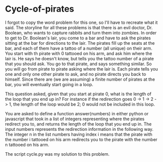 # Cycle-of-pirates

I forgot to copy the word problem for this one, so I'll have to recreate what 
it said. The storyline for all these problems is that there is an evil doctor, 
Dr. Boolean, 
who wants to capture rabbits and turn them into zombies. In order to get to 
Dr. Boolean's lair, you come to a bar and have to ask the pirates sitting at 
the bar for directions to the lair. The pirates fill up the seats at the bar, 
and each of them have a tattoo of a number (all unique) on their arm. You 
start with th pirate with 0 tattooed on his arm, and ask him where the lair is. 
He says he doesn't know, but tells you the tattoo number of a pirate that you 
should ask. You go to that pirate, and says something similar. So you will 
go from pirate to pirate asking where the lair is. Each pirate tells you one and 
only one other pirate to ask, and no pirate directs you back to himself. Since 
there are (we are assuming) a finite number of pirates at the bar, you will 
eventually start going in a loop. 

This question asked, given that you start at pirate 0, what is the length of 
the loop that you end up in? For instance if the redirection goes 
0 -> 1 -> 2 -> 1, the length of the loop would be 2; 0 would not be included in 
this loop.

You are asked to define a function answer(numbers) in either python or 
javascript that took in a list of integers representing where the pirates 
redirect you to, and returns the length of the loop that you end up in. The 
input numbers represents the redirection information in the following way. 
The integer n in the list numbers having index i means that the pirate with 
the number i tattooed on his arm redirects you to the pirate with the number 
n tattooed on his arm. 

The script cycle.py was my solution to this problem.
